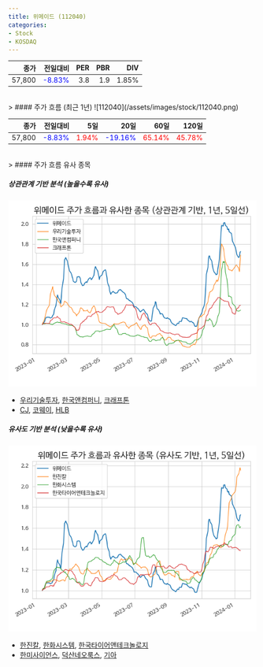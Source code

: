 ```yaml
---
title: 위메이드 (112040)
categories:
- Stock
- KOSDAQ
---
```


|종가|전일대비|PER|PBR|DIV|
|---:|-------:|--:|--:|--:|
|57,800|<span style="color: blue">-8.83%</span>|3.8|1.9|1.85%|

<!-- more -->
<br>
> #### 주가 흐름 (최근 1년)
![112040](/assets/images/stock/112040.png)

|종가|전일대비|5일|20일|60일|120일|
|---:|-------:|--:|---:|---:|----:|
|57,800|<span style="color: blue">-8.83%</span>|<span style="color: red">1.94%</span>|<span style="color: blue">-19.16%</span>|<span style="color: red">65.14%</span>|<span style="color: red">45.78%</span>|

<br>
> #### 주가 흐름 유사 종목

##### 상관관계 기반 분석 (높을수록 유사)
![112040](/assets/images/stock/112040_corr.png)
- [우리기술투자](/041190/), [한국앤컴퍼니](/000240/), [크래프톤](/259960/)
- [CJ](/001040/), [코웨이](/021240/), [HLB](/028300/)

##### 유사도 기반 분석 (낮을수록 유사)	
![112040](/assets/images/stock/112040_sim.png)
- [한진칼](/180640/), [한화시스템](/272210/), [한국타이어앤테크놀로지](/161390/)
- [한미사이언스](/008930/), [덕산네오룩스](/213420/), [기아](/000270/)